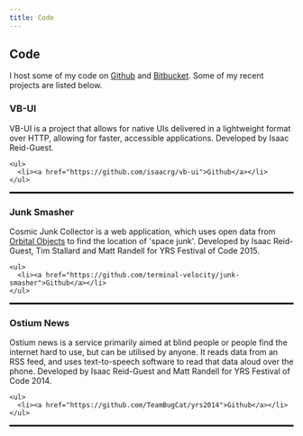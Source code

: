 ```yaml
---
title: Code
---
```

<style>
.project{
  width: 100%;
  border-bottom: black solid;
}
.project > p{
  clear: both;
}
</style>
<h2>Code</h2>

I host some of my code on <a href="https://github.com/ir-g">Github</a> and <a href="https://bitbucket.org/ir-g">Bitbucket</a>. Some of my recent projects are listed below.

<div class="project">
  <h3>VB-UI</h3>
  <p>
    VB-UI is a project that allows for native UIs delivered in a lightweight format over HTTP, allowing for faster, accessible applications. Developed by Isaac Reid-Guest.
    
    <ul>
      <li><a href="https://github.com/isaacrg/vb-ui">Github</a></li>
    </ul>
  </p>
</div>

<div class="project">
  <h3>Junk Smasher</h3>
  <p>
    Cosmic Junk Collector is a web application, which uses open data from <a href="https://github.com/alexras/orbital_objects">Orbital Objects</a> to find the location of 'space junk'. Developed by Isaac Reid-Guest, Tim Stallard and Matt Randell for YRS Festival of Code 2015.
    
    <ul>
      <li><a href="https://github.com/terminal-velocity/junk-smasher">Github</a></li>
    </ul>
  </p>
</div>

<div class="project">
  <h3>Ostium News</h3>
  <p>
    Ostium news is a service primarily aimed at blind people or people find the internet hard to use, but can be utilised by anyone. It reads data from an RSS feed, and uses text-to-speech software to read that data aloud over the phone. Developed by Isaac Reid-Guest and Matt Randell for YRS Festival of Code 2014.
    
    <ul>
      <li><a href="https://github.com/TeamBugCat/yrs2014">Github</a></li>
    </ul>
  </p>
</div>

<!--
<div class="project">
  <h3>Project Name</h3>
  <p>
    This is a description
    
    <ul>
      <li><a href="#">Link here</a></li>
    </ul>
  </p>
</div>-->

<!--
<div id="list"><i>Loading</i></div>
<script src="/libs/jx.min.js"></script>
<script>
  jx.load('https://api.github.com/users/isaacrg/repos',function(data){
    for(i in data){
    	console.log(data[i]);
    	if(i==0){
    	  document.getElementById("list").innerHTML="";
    	}
      document.getElementById("list").innerHTML = document.getElementById("list").innerHTML + '<li><a href="'+data[i].html_url+'?via=ir-g.uk">'+data[i].name+'</a> - '+data[i].description+'';
    }
  },'json');
</script>-->
